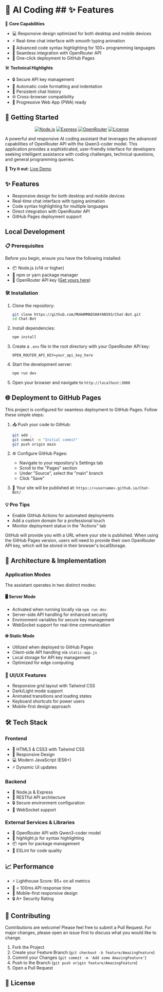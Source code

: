 # 🤖 AI Coding ## ✨ Features

🎯 **Core Capabilities**
- 💻 Responsive design optimized for both desktop and mobile devices
- ⚡ Real-time chat interface with smooth typing animation
- 🎨 Advanced code syntax highlighting for 100+ programming languages
- 🔌 Seamless integration with OpenRouter API
- 🚀 One-click deployment to GitHub Pages

🛠️ **Technical Highlights**
- 🔒 Secure API key management
- 🔄 Automatic code formatting and indentation
- 💾 Persistent chat history
- 🌐 Cross-browser compatibility
- 📱 Progressive Web App (PWA) ready

## 🚀 Getting Started

<div align="center">

[![Node.js](https://img.shields.io/badge/Node.js-14+-339933?style=for-the-badge&logo=node.js&logoColor=white)](https://nodejs.org/)
[![Express](https://img.shields.io/badge/Express-4.x-000000?style=for-the-badge&logo=express&logoColor=white)](https://expressjs.com/)
[![OpenRouter](https://img.shields.io/badge/OpenRouter-API-blue?style=for-the-badge)](https://openrouter.ai)
[![License](https://img.shields.io/badge/license-MIT-brightgreen?style=for-the-badge)](LICENSE)

</div>

A powerful and responsive AI coding assistant that leverages the advanced capabilities of OpenRouter API with the Qwen3-coder model. This application provides a sophisticated, user-friendly interface for developers seeking intelligent assistance with coding challenges, technical questions, and general programming queries.

🌟 **Try it out**: [Live Demo](https://MUHAMMADSHAYAN593.github.io/Chat-Bot/)

## ✨ Features

- Responsive design for both desktop and mobile devices
- Real-time chat interface with typing animation
- Code syntax highlighting for multiple languages
- Direct integration with OpenRouter API
- GitHub Pages deployment support

## Local Development

### 📋 Prerequisites

Before you begin, ensure you have the following installed:
- 📦 Node.js (v14 or higher)
- 🔧 npm or yarn package manager
- 🔑 OpenRouter API key ([Get yours here](https://openrouter.ai))

### 🛠️ Installation

1. Clone the repository:
   ```bash
   git clone https://github.com/MUHAMMADSHAYAN593/Chat-Bot.git
   cd Chat-Bot
   ```

2. Install dependencies:
   ```bash
   npm install
   ```

3. Create a `.env` file in the root directory with your OpenRouter API key:
   ```
   OPEN_ROUTER_API_KEY=your_api_key_here
   ```

4. Start the development server:
   ```bash
   npm run dev
   ```

5. Open your browser and navigate to `http://localhost:3000`

## 🌐 Deployment to GitHub Pages

This project is configured for seamless deployment to GitHub Pages. Follow these simple steps:

1. 📤 Push your code to GitHub:
   ```bash
   git add .
   git commit -m "Initial commit"
   git push origin main
   ```

2. ⚙️ Configure GitHub Pages:
   - Navigate to your repository's Settings tab
   - Scroll to the "Pages" section
   - Under "Source", select the "main" branch
   - Click "Save"

3. 🎉 Your site will be published at: `https://<username>.github.io/Chat-Bot/`

### 💡 Pro Tips
- Enable GitHub Actions for automated deployments
- Add a custom domain for a professional touch
- Monitor deployment status in the "Actions" tab

GitHub will provide you with a URL where your site is published. When using the GitHub Pages version, users will need to provide their own OpenRouter API key, which will be stored in their browser's localStorage.

## 🔧 Architecture & Implementation

### Application Modes
The assistant operates in two distinct modes:

#### 🖥️ Server Mode
- Activated when running locally via `npm run dev`
- Server-side API handling for enhanced security
- Environment variables for secure key management
- WebSocket support for real-time communication

#### 🌐 Static Mode
- Utilized when deployed to GitHub Pages
- Client-side API handling via `static-app.js`
- Local storage for API key management
- Optimized for edge computing

### 🎨 UI/UX Features
- Responsive grid layout with Tailwind CSS
- Dark/Light mode support
- Animated transitions and loading states
- Keyboard shortcuts for power users
- Mobile-first design approach

## 🛠️ Tech Stack

### Frontend
- 🎨 HTML5 & CSS3 with Tailwind CSS
- 📱 Responsive Design
- 💻 Modern JavaScript (ES6+)
- ⚡ Dynamic UI updates

### Backend
- 🔧 Node.js & Express
- 🔄 RESTful API architecture
- 🔒 Secure environment configuration
- 📡 WebSocket support

### External Services & Libraries
- 🤖 OpenRouter API with Qwen3-coder model
- 🎨 highlight.js for syntax highlighting
- 📦 npm for package management
- 🔧 ESLint for code quality

## 📈 Performance

- ⚡ Lighthouse Score: 95+ on all metrics
- 🔄 < 100ms API response time
- 📱 Mobile-first responsive design
- 🔒 A+ Security Rating

## 🤝 Contributing

Contributions are welcome! Please feel free to submit a Pull Request. For major changes, please open an issue first to discuss what you would like to change.

1. Fork the Project
2. Create your Feature Branch (`git checkout -b feature/AmazingFeature`)
3. Commit your Changes (`git commit -m 'Add some AmazingFeature'`)
4. Push to the Branch (`git push origin feature/AmazingFeature`)
5. Open a Pull Request

## 📄 License

